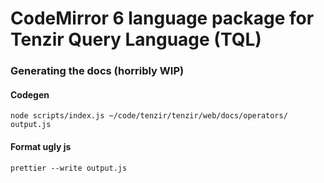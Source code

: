 # CodeMirror 6 language package for Tenzir Query Language (TQL)

### Generating the docs (horribly WIP)

#### Codegen

```fish
node scripts/index.js ~/code/tenzir/tenzir/web/docs/operators/ output.js
```

#### Format ugly js

```fish
prettier --write output.js
```
